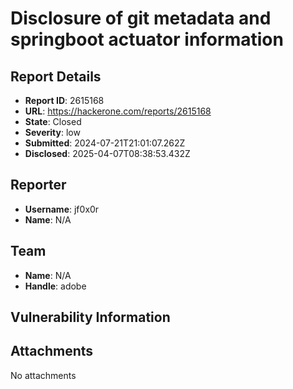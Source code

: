 # Disclosure of git metadata and springboot actuator information

## Report Details
- **Report ID**: 2615168
- **URL**: https://hackerone.com/reports/2615168
- **State**: Closed
- **Severity**: low
- **Submitted**: 2024-07-21T21:01:07.262Z
- **Disclosed**: 2025-04-07T08:38:53.432Z

## Reporter
- **Username**: jf0x0r
- **Name**: N/A

## Team
- **Name**: N/A
- **Handle**: adobe

## Vulnerability Information


## Attachments
No attachments
